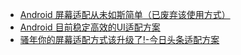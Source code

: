 - [Android 屏幕适配从未如斯简单（已废弃该使用方式）](https://juejin.im/post/5b6250bee51d451918537021)
- [Android 目前稳定高效的UI适配方案](https://mp.weixin.qq.com/s/X-aL2vb4uEhqnLzU5wjc4Q)
- [骚年你的屏幕适配方式该升级了!-今日头条适配方案](https://juejin.im/post/5da3de99f265da5b5c0906d9)

